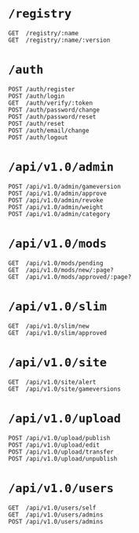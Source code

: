 # `/registry`
```
GET  /registry/:name
GET  /registry/:name/:version
```

# `/auth`
```
POST /auth/register
POST /auth/login
GET  /auth/verify/:token
POST /auth/password/change
POST /auth/password/reset
POST /auth/reset
POST /auth/email/change
POST /auth/logout
```

# `/api/v1.0/admin`
```
POST /api/v1.0/admin/gameversion
POST /api/v1.0/admin/approve
POST /api/v1.0/admin/revoke
POST /api/v1.0/admin/weight
POST /api/v1.0/admin/category
```

# `/api/v1.0/mods`
```
GET  /api/v1.0/mods/pending
GET  /api/v1.0/mods/new/:page?
GET  /api/v1.0/mods/approved/:page?
```

# `/api/v1.0/slim`
```
GET  /api/v1.0/slim/new
GET  /api/v1.0/slim/approved
```

# `/api/v1.0/site`
```
GET  /api/v1.0/site/alert
GET  /api/v1.0/site/gameversions
```

# `/api/v1.0/upload`
```
POST /api/v1.0/upload/publish
POST /api/v1.0/upload/edit
POST /api/v1.0/upload/transfer
POST /api/v1.0/upload/unpublish
```

# `/api/v1.0/users`
```
GET  /api/v1.0/users/self
GET  /api/v1.0/users/admins
POST /api/v1.0/users/admins
```
